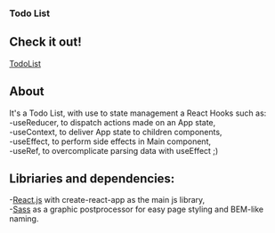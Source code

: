 ### Todo List


## Check it out!

[TodoList]()

## About

It's a Todo List, with use to state management a React Hooks such as:<br/>
-useReducer, to dispatch actions made on an App state,<br/>
-useContext, to deliver App state to children components,<br/>
-useEffect, to perform side effects in Main component,<br/>
-useRef, to overcomplicate parsing data with useEffect ;)<br/>

## Libriaries and dependencies:

-[React.js](https://reactjs.org) with create-react-app as the main js library,<br/>
-[Sass](https://sass-lang.com) as a graphic postprocessor for easy page styling and BEM-like naming.
